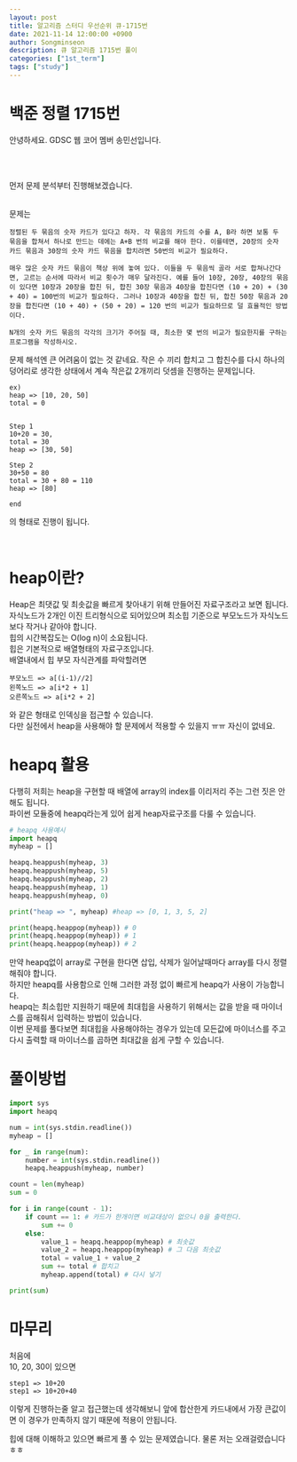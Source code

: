 ```yaml
---
layout: post
title: 알고리즘 스터디 우선순위 큐-1715번
date: 2021-11-14 12:00:00 +0900
author: Songminseon
description: 큐 알고리즘 1715번 풀이
categories: ["1st_term"]
tags: ["study"]
---
```


# 백준 정렬 1715번

안녕하세요. GDSC 웹 코어 멤버 송민선입니다. <br>

<br>
<br>

먼저 문제 분석부터 진행해보겠습니다.
<br><br>

문제는

```
정렬된 두 묶음의 숫자 카드가 있다고 하자. 각 묶음의 카드의 수를 A, B라 하면 보통 두 묶음을 합쳐서 하나로 만드는 데에는 A+B 번의 비교를 해야 한다. 이를테면, 20장의 숫자 카드 묶음과 30장의 숫자 카드 묶음을 합치려면 50번의 비교가 필요하다.

매우 많은 숫자 카드 묶음이 책상 위에 놓여 있다. 이들을 두 묶음씩 골라 서로 합쳐나간다면, 고르는 순서에 따라서 비교 횟수가 매우 달라진다. 예를 들어 10장, 20장, 40장의 묶음이 있다면 10장과 20장을 합친 뒤, 합친 30장 묶음과 40장을 합친다면 (10 + 20) + (30 + 40) = 100번의 비교가 필요하다. 그러나 10장과 40장을 합친 뒤, 합친 50장 묶음과 20장을 합친다면 (10 + 40) + (50 + 20) = 120 번의 비교가 필요하므로 덜 효율적인 방법이다.

N개의 숫자 카드 묶음의 각각의 크기가 주어질 때, 최소한 몇 번의 비교가 필요한지를 구하는 프로그램을 작성하시오.
```

문제 해석엔 큰 어려움이 없는 것 같네요. 작은 수 끼리 합치고 그 합친수를 다시 하나의 덩어리로 생각한 상태에서 계속 작은값 2개끼리 덧셈을 진행하는 문제입니다.

```
ex)
heap => [10, 20, 50]
total = 0


Step 1
10+20 = 30,
total = 30
heap => [30, 50]

Step 2
30+50 = 80
total = 30 + 80 = 110
heap => [80]

end
```

의 형태로 진행이 됩니다.

<br>

# heap이란?

Heap은 최댓값 및 최솟값을 빠르게 찾아내기 위해 만들어진 자료구조라고 보면 됩니다.<br>
자식노드가 2개인 이진 트리형식으로 되어있으며 최소힙 기준으로 부모노드가 자식노드보다 작거나 같아야 합니다.<br>
힙의 시간복잡도는 O(log n)이 소요됩니다.<br/>
힙은 기본적으로 배열형태의 자료구조입니다. <br />
배열내에서 힙 부모 자식관계를 파악할려면 <br/>

```
부모노드 => a[(i-1)//2]
왼쪽노드 => a[i*2 + 1]
오른쪽노드 => a[i*2 + 2]
```

와 같은 형태로 인덱싱을 접근할 수 있습니다.<br/>
다만 실전에서 heap을 사용해야 할 문제에서 적용할 수 있을지 ㅠㅠ 자신이 없네요.

# heapq 활용

다행히 저희는 heap을 구현할 때 배열에 array의 index를 이리저리 주는 그런 짓은 안해도 됩니다.<br/>
파이썬 모듈중에 heapq라는게 있어 쉽게 heap자료구조를 다룰 수 있습니다.<br/>

```python
# heapq 사용예시
import heapq
myheap = []

heapq.heappush(myheap, 3)
heapq.heappush(myheap, 5)
heapq.heappush(myheap, 2)
heapq.heappush(myheap, 1)
heapq.heappush(myheap, 0)

print("heap => ", myheap) #heap => [0, 1, 3, 5, 2]

print(heapq.heappop(myheap)) # 0
print(heapq.heappop(myheap)) # 1
print(heapq.heappop(myheap)) # 2

```

만약 heapq없이 array로 구현을 한다면 삽입, 삭제가 일어날때마다 array를 다시 정렬해줘야 합니다.<br/>
하지만 heapq를 사용함으로 인해 그러한 과정 없이 빠르게 heapq가 사용이 가능합니다.<br/>
heapq는 최소힙만 지원하기 때문에 최대힙을 사용하기 위해서는 값을 받을 때 마이너스를 곱해줘서 입력하는 방법이 있습니다.<br/>
이번 문제를 풀다보면 최대힙을 사용해야하는 경우가 있는데 모든값에 마이너스를 주고 다시 출력할 때 마이너스를 곱하면 최대값을 쉽게 구할 수 있습니다.

# 풀이방법

```python
import sys
import heapq

num = int(sys.stdin.readline())
myheap = []

for _ in range(num):
    number = int(sys.stdin.readline())
    heapq.heappush(myheap, number)

count = len(myheap)
sum = 0

for i in range(count - 1):
    if count == 1: # 카드가 한개이면 비교대상이 없으니 0을 출력한다.
        sum += 0
    else:
        value_1 = heapq.heappop(myheap) # 최솟값
        value_2 = heapq.heappop(myheap) # 그 다음 최솟값
        total = value_1 + value_2
        sum += total # 합치고
        myheap.append(total) # 다시 넣기

print(sum)
```

# 마무리

처음에 <br>
10, 20, 30이 있으면 <br>

```
step1 => 10+20
step1 => 10+20+40
```

이렇게 진행하는줄 알고 접근했는데 생각해보니 앞에 합산한게 카드내에서 가장 큰값이면 이 경우가 만족하지 않기 때문에 적용이 안됩니다.<br>

힙에 대해 이해하고 있으면 빠르게 풀 수 있는 문제였습니다. 물론 저는 오래걸렸습니다 ㅎㅎ
